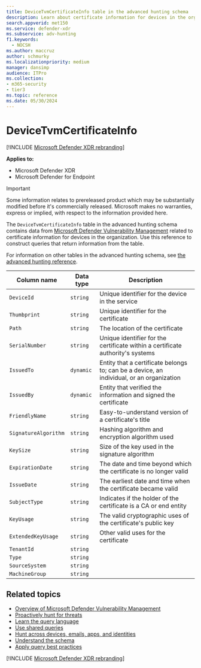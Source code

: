 ```yaml
---
title: DeviceTvmCertificateInfo table in the advanced hunting schema
description: Learn about certificate information for devices in the organization from the DeviceTvmCertificateInfo table in the advanced hunting schema.
search.appverid: met150
ms.service: defender-xdr
ms.subservice: adv-hunting
f1.keywords: 
  - NOCSH
ms.author: maccruz
author: schmurky
ms.localizationpriority: medium
manager: dansimp
audience: ITPro
ms.collection: 
- m365-security
- tier3
ms.topic: reference
ms.date: 05/30/2024
---
```


# DeviceTvmCertificateInfo

[!INCLUDE [Microsoft Defender XDR rebranding](../includes/microsoft-defender.md)]


**Applies to:**
- Microsoft Defender XDR
- Microsoft Defender for Endpoint

> [!IMPORTANT]
> Some information relates to prereleased product which may be substantially modified before it's commercially released. Microsoft makes no warranties, express or implied, with respect to the information provided here.

The `DeviceTvmCertificateInfo` table in the advanced hunting schema contains data from [Microsoft Defender Vulnerability Management](/windows/security/threat-protection/microsoft-defender-atp/next-gen-threat-and-vuln-mgt) related to certificate information for devices in the organization. Use this reference to construct queries that return information from the table.

For information on other tables in the advanced hunting schema, see [the advanced hunting reference](advanced-hunting-schema-tables.md).

| Column name | Data type | Description |
|-------------|-----------|-------------|
| `DeviceId` | `string` | Unique identifier for the device in the service |
| `Thumbprint` | `string` | Unique identifier for the certificate |
| `Path` | `string` | The location of the certificate |
| `SerialNumber` | `string` | Unique identifier for the certificate within a certificate authority's systems |
| `IssuedTo` | `dynamic` | Entity that a certificate belongs to; can be a device, an individual, or an organization |
| `IssuedBy` | `dynamic` | Entity that verified the information and signed the certificate |
| `FriendlyName` | `string` | Easy-to-understand version of a certificate's title |
| `SignatureAlgorithm` | `string` | Hashing algorithm and encryption algorithm used |
| `KeySize` | `string` | Size of the key used in the signature algorithm |
| `ExpirationDate` | `string` | The date and time beyond which the certificate is no longer valid |
| `IssueDate` | `string` | The earliest date and time when the certificate became valid |
| `SubjectType` | `string` | Indicates if the holder of the certificate is a CA or end entity |
| `KeyUsage` | `string` | The valid cryptographic uses of the certificate's public key |
| `ExtendedKeyUsage` | `string` | Other valid uses for the certificate |
| `TenantId` | `string` |  |
| `Type` | `string` |  |
| `SourceSystem` | `string` |  |
| `MachineGroup` | `string` |  |

## Related topics

- [Overview of Microsoft Defender Vulnerability Management](/windows/security/threat-protection/microsoft-defender-atp/next-gen-threat-and-vuln-mgt)
- [Proactively hunt for threats](advanced-hunting-overview.md)
- [Learn the query language](advanced-hunting-query-language.md)
- [Use shared queries](advanced-hunting-shared-queries.md)
- [Hunt across devices, emails, apps, and identities](advanced-hunting-query-emails-devices.md)
- [Understand the schema](advanced-hunting-schema-tables.md)
- [Apply query best practices](advanced-hunting-best-practices.md)

[!INCLUDE [Microsoft Defender XDR rebranding](../includes/defender-m3d-techcommunity.md)]
